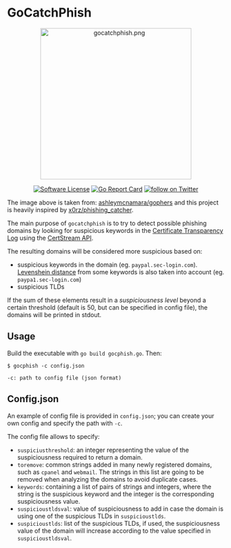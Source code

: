 # GoCatchPhish

<p align="center">
  <img alt="gocatchphish.png" src="https://github.com/ashleymcnamara/gophers/blob/master/GOPHER_SAILOR_STRIPE.png" width="350"/>
  <p align="center">
    <a href="https://github.com/andpalmier/gocatchphish/blob/master/LICENSE"><img alt="Software License" src="https://img.shields.io/badge/license-GPL3-brightgreen.svg?style=flat-square"></a>
    <a href="https://goreportcard.com/report/github.com/andpalmier/gocatchphish"><img alt="Go Report Card" src="https://goreportcard.com/badge/github.com/andpalmier/gocatchphish?style=flat-square"></a>
    <a href="https://twitter.com/intent/follow?screen_name=andpalmier"><img src="https://img.shields.io/twitter/follow/andpalmier?style=social&logo=twitter" alt="follow on Twitter"></a>
  </p>
</p>

The image above is taken from: [ashleymcnamara/gophers](https://github.com/ashleymcnamara/gophers) and this project is heavily inspired by [x0rz/phishing_catcher](https://github.com/x0rz/phishing_catcher).

The main purpose of `gocatchphish` is to try to detect possible phishing domains by looking for suspicious keywords in the [Certificate Transparency Log](https://www.certificate-transparency.org/) using the [CertStream API](https://certstream.calidog.io/).

The resulting domains will be considered more suspicious based on:

- suspicious keywords in the domain (eg. `paypal.sec-login.com`). [Levenshein distance](https://en.wikipedia.org/wiki/Levenshtein_distance) from some keywords is also taken into account (eg. `paypa1.sec-login.com`)
- suspicious TLDs

If the sum of these elements result in a *suspiciousness level* beyond a certain threshold (default is 50, but can be specified in config file), the domains will be printed in stdout.

## Usage

Build the executable with `go build gocphish.go`. Then:

```
$ gocphish -c config.json

-c: path to config file (json format)
```

## Config.json


An example of config file is provided in `config.json`; you can create your own config and specify the path with `-c`.

The config file allows to specify:

- `suspiciusthreshold`: an integer representing the value of the suspiciousness required to return a domain.
- `toremove`: common strings added in many newly registered domains, such as `cpanel` and `webmail`. The strings in this list are going to be removed when analyzing the domains to avoid duplicate cases.
- `keywords`: containing a list of pairs of strings and integers, where the string is the suspicious keyword and the integer is the corresponding suspiciousness value.
- `suspicioustldsval`: value of suspiciousness to add in case the domain is using one of the suspicious TLDs in `suspicioustlds`.
- `suspicioustlds`: list of the suspicious TLDs, if used, the suspiciousness value of the domain will increase according to the value specified in `suspicioustldsval`.
